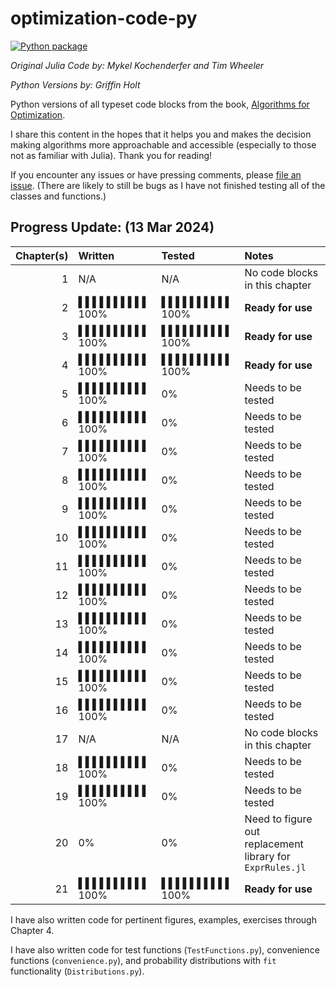 # optimization-code-py

[![Python package](https://github.com/griffinbholt/optimization-code-py/actions/workflows/python-package.yml/badge.svg)](https://github.com/griffinbholt/optimization-code-py/actions/workflows/python-package.yml)

*Original Julia Code by: Mykel Kochenderfer and Tim Wheeler*

*Python Versions by: Griffin Holt*

Python versions of all typeset code blocks from the book, [Algorithms for Optimization](https://algorithmsbook.com/optimization/).

I share this content in the hopes that it helps you and makes the decision making algorithms more approachable and accessible (especially to those not as familiar with Julia). Thank you for reading!

If you encounter any issues or have pressing comments, please [file an issue](https://github.com/griffinbholt/optimization-code-py/issues/new/choose). (There are likely to still be bugs as I have not finished testing all of the classes and functions.)

## Progress Update: (13 Mar 2024)

| Chapter(s) | Written | Tested | Notes |
|--:|:--|:--|:--|
|  1 | N/A | N/A | No code blocks in this chapter |
|  2 | ▌▌▌▌▌▌▌▌▌▌ 100% | ▌▌▌▌▌▌▌▌▌▌ 100% | **Ready for use** |
|  3 | ▌▌▌▌▌▌▌▌▌▌ 100% | ▌▌▌▌▌▌▌▌▌▌ 100% | **Ready for use** |
|  4 | ▌▌▌▌▌▌▌▌▌▌ 100% | ▌▌▌▌▌▌▌▌▌▌ 100% | **Ready for use** |
|  5 | ▌▌▌▌▌▌▌▌▌▌ 100% | 0% | Needs to be tested |
|  6 | ▌▌▌▌▌▌▌▌▌▌ 100% | 0% | Needs to be tested |
|  7 | ▌▌▌▌▌▌▌▌▌▌ 100% | 0% | Needs to be tested |
|  8 | ▌▌▌▌▌▌▌▌▌▌ 100% | 0% | Needs to be tested |
|  9 | ▌▌▌▌▌▌▌▌▌▌ 100%  | 0% | Needs to be tested |
| 10 | ▌▌▌▌▌▌▌▌▌▌ 100%  | 0% | Needs to be tested |
| 11 | ▌▌▌▌▌▌▌▌▌▌ 100%  | 0% | Needs to be tested |
| 12 | ▌▌▌▌▌▌▌▌▌▌ 100%  | 0% | Needs to be tested |
| 13 | ▌▌▌▌▌▌▌▌▌▌ 100%  | 0% | Needs to be tested |
| 14 | ▌▌▌▌▌▌▌▌▌▌ 100%  | 0% | Needs to be tested |
| 15 | ▌▌▌▌▌▌▌▌▌▌ 100%  | 0% | Needs to be tested |
| 16 | ▌▌▌▌▌▌▌▌▌▌ 100%  | 0% | Needs to be tested |
| 17 | N/A | N/A | No code blocks in this chapter |
| 18 | ▌▌▌▌▌▌▌▌▌▌ 100%  | 0% | Needs to be tested |
| 19 | ▌▌▌▌▌▌▌▌▌▌ 100%  | 0% | Needs to be tested |
| 20 | 0% | 0% | Need to figure out replacement library for `ExprRules.jl` |
| 21 | ▌▌▌▌▌▌▌▌▌▌ 100%  | ▌▌▌▌▌▌▌▌▌▌ 100% | **Ready for use** |

I have also written code for pertinent figures, examples, exercises through Chapter 4.

I have also written code for test functions (`TestFunctions.py`), convenience functions (`convenience.py`),
and probability distributions with `fit` functionality (`Distributions.py`).

<!-- TODO - I need to go through and check that all functions have proper parameter
and return signatures. -->

<!-- TODO - I need to go through all of the def(...)... one line functions and make sure that parameters are passed through so they persist. -->

<!-- TODO - Suppress the Deprecated Warnings in pytest: https://docs.pytest.org/en/stable/how-to/capture-warnings.html -->